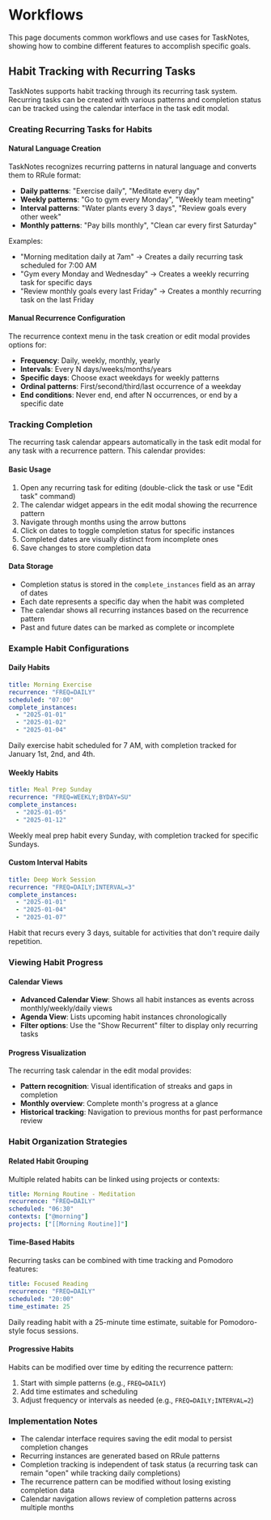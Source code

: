 # Workflows

This page documents common workflows and use cases for TaskNotes, showing how to combine different features to accomplish specific goals.

## Habit Tracking with Recurring Tasks

TaskNotes supports habit tracking through its recurring task system. Recurring tasks can be created with various patterns and completion status can be tracked using the calendar interface in the task edit modal.

### Creating Recurring Tasks for Habits

#### Natural Language Creation

TaskNotes recognizes recurring patterns in natural language and converts them to RRule format:

- **Daily patterns**: "Exercise daily", "Meditate every day"
- **Weekly patterns**: "Go to gym every Monday", "Weekly team meeting"
- **Interval patterns**: "Water plants every 3 days", "Review goals every other week"
- **Monthly patterns**: "Pay bills monthly", "Clean car every first Saturday"

Examples:
- "Morning meditation daily at 7am" → Creates a daily recurring task scheduled for 7:00 AM
- "Gym every Monday and Wednesday" → Creates a weekly recurring task for specific days
- "Review monthly goals every last Friday" → Creates a monthly recurring task on the last Friday

#### Manual Recurrence Configuration

The recurrence context menu in the task creation or edit modal provides options for:

- **Frequency**: Daily, weekly, monthly, yearly
- **Intervals**: Every N days/weeks/months/years
- **Specific days**: Choose exact weekdays for weekly patterns
- **Ordinal patterns**: First/second/third/last occurrence of a weekday
- **End conditions**: Never end, end after N occurrences, or end by a specific date

### Tracking Completion

The recurring task calendar appears automatically in the task edit modal for any task with a recurrence pattern. This calendar provides:

#### Basic Usage

1. Open any recurring task for editing (double-click the task or use "Edit task" command)
2. The calendar widget appears in the edit modal showing the recurrence pattern
3. Navigate through months using the arrow buttons
4. Click on dates to toggle completion status for specific instances
5. Completed dates are visually distinct from incomplete ones
6. Save changes to store completion data

#### Data Storage

- Completion status is stored in the `complete_instances` field as an array of dates
- Each date represents a specific day when the habit was completed
- The calendar shows all recurring instances based on the recurrence pattern
- Past and future dates can be marked as complete or incomplete

### Example Habit Configurations

#### Daily Habits
```yaml
title: Morning Exercise
recurrence: "FREQ=DAILY"
scheduled: "07:00"
complete_instances: 
  - "2025-01-01"
  - "2025-01-02"
  - "2025-01-04"
```

Daily exercise habit scheduled for 7 AM, with completion tracked for January 1st, 2nd, and 4th.

#### Weekly Habits
```yaml
title: Meal Prep Sunday
recurrence: "FREQ=WEEKLY;BYDAY=SU"
complete_instances:
  - "2025-01-05"
  - "2025-01-12"
```

Weekly meal prep habit every Sunday, with completion tracked for specific Sundays.

#### Custom Interval Habits
```yaml
title: Deep Work Session
recurrence: "FREQ=DAILY;INTERVAL=3"
complete_instances:
  - "2025-01-01"
  - "2025-01-04"
  - "2025-01-07"
```

Habit that recurs every 3 days, suitable for activities that don't require daily repetition.

### Viewing Habit Progress

#### Calendar Views
- **Advanced Calendar View**: Shows all habit instances as events across monthly/weekly/daily views
- **Agenda View**: Lists upcoming habit instances chronologically
- **Filter options**: Use the "Show Recurrent" filter to display only recurring tasks

#### Progress Visualization
The recurring task calendar in the edit modal provides:
- **Pattern recognition**: Visual identification of streaks and gaps in completion
- **Monthly overview**: Complete month's progress at a glance
- **Historical tracking**: Navigation to previous months for past performance review

### Habit Organization Strategies

#### Related Habit Grouping
Multiple related habits can be linked using projects or contexts:
```yaml
title: Morning Routine - Meditation
recurrence: "FREQ=DAILY"
scheduled: "06:30"
contexts: ["@morning"]
projects: ["[[Morning Routine]]"]
```

#### Time-Based Habits
Recurring tasks can be combined with time tracking and Pomodoro features:
```yaml
title: Focused Reading
recurrence: "FREQ=DAILY"
scheduled: "20:00"
time_estimate: 25
```

Daily reading habit with a 25-minute time estimate, suitable for Pomodoro-style focus sessions.

#### Progressive Habits
Habits can be modified over time by editing the recurrence pattern:
1. Start with simple patterns (e.g., `FREQ=DAILY`)
2. Add time estimates and scheduling
3. Adjust frequency or intervals as needed (e.g., `FREQ=DAILY;INTERVAL=2`)

### Implementation Notes

- The calendar interface requires saving the edit modal to persist completion changes
- Recurring instances are generated based on RRule patterns
- Completion tracking is independent of task status (a recurring task can remain "open" while tracking daily completions)
- The recurrence pattern can be modified without losing existing completion data
- Calendar navigation allows review of completion patterns across multiple months